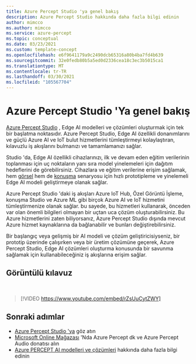 ```yaml
---
title: Azure Percept Studio 'ya genel bakış
description: Azure Percept Studio hakkında daha fazla bilgi edinin
author: mimcco
ms.author: mimcco
ms.service: azure-percept
ms.topic: conceptual
ms.date: 03/23/2021
ms.custom: template-concept
ms.openlocfilehash: e6f9641179a9c2490dcb65316a80b4ba7fd4b639
ms.sourcegitcommit: 32e0fedb80b5a5ed0d2336cea18c3ec3b5015ca1
ms.translationtype: MT
ms.contentlocale: tr-TR
ms.lasthandoff: 03/30/2021
ms.locfileid: "105567704"
---
```

# <a name="azure-percept-studio-overview"></a>Azure Percept Studio 'Ya genel bakış

[Azure Percept Studio](https://go.microsoft.com/fwlink/?linkid=2135819) , Edge AI modelleri ve çözümleri oluşturmak için tek bir başlatma noktasıdır. Azure Percept Studio, Edge AI özellikli donanımlarını ve güçlü Azure AI ve IoT bulut hizmetlerini tümleştirmeyi kolaylaştıran, kılavuzlu iş akışlarını bulmanızı ve tamamlamanızı sağlar.

Studio 'da, Edge AI özellikli cihazlarınızı, ilk ve devam eden eğitim verilerinin toplanması için uç noktaların yanı sıra model yinelemeleri için dağıtım hedeflerini de görebilirsiniz. Cihazlara ve eğitim verilerine erişim sağlamak, hem [görsel](./tutorial-nocode-vision.md) hem de [konuşma](./tutorial-no-code-speech.md) senaryosu için hızlı prototipleme ve yinelemeli Edge AI modeli geliştirmeye olanak sağlar.

Azure Percept Studio 'daki iş akışları Azure IoT Hub, Özel Görüntü İşleme, konuşma Studio ve Azure ML gibi birçok Azure AI ve IoT hizmetini tümleştirmenize olanak sağlar. bu sayede, bu hizmetleri kullanarak, önceden var olan önemli bilgileri olmayan bir uçtan uca çözüm oluşturabilirsiniz. Bu Azure hizmetlerini zaten biliyorsanız, Azure Percept Studio dışında mevcut Azure hizmet kaynaklarına da bağlanabilir ve bunları değiştirebilirsiniz.

Bir başlangıç veya gelişmiş bir AI modeli ve çözüm geliştiricisiyseniz, bir prototip üzerinde çalışırken veya bir üretim çözümüne geçerek, Azure Percept Studio, Edge AI çözümleri oluşturma konusunda bir savunma sağlamak için kullanabileceğiniz iş akışlarına erişim sağlar.

## <a name="video-walkthrough"></a>Görüntülü kılavuz

</br>

> [!VIDEO https://www.youtube.com/embed/rZsUuCytZWY]

## <a name="next-steps"></a>Sonraki adımlar

- [Azure Percept Studio 'ya](https://go.microsoft.com/fwlink/?linkid=2135819) göz atın
- [Microsoft Online Mağazası](https://go.microsoft.com/fwlink/p/?LinkId=2155270) 'Nda Azure Percept dk ve Azure Percept Audio donatısı alın
- [Azure PERCEPT AI modelleri ve çözümleri](./overview-ai-models.md) hakkında daha fazla bilgi edinin
